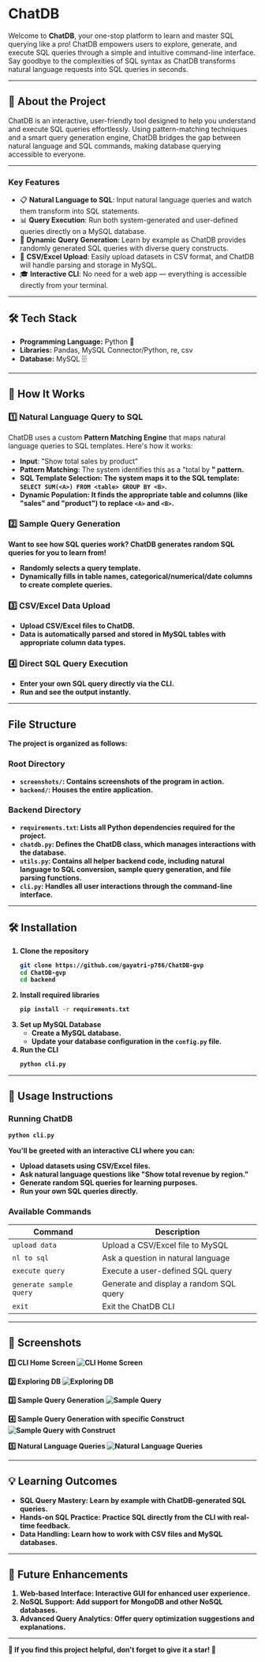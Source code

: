 # ChatDB 

Welcome to **ChatDB**, your one-stop platform to learn and master SQL querying like a pro! ChatDB empowers users to explore, generate, and execute SQL queries through a simple and intuitive command-line interface. Say goodbye to the complexities of SQL syntax as ChatDB transforms natural language requests into SQL queries in seconds.

---

## 🚀 **About the Project**
ChatDB is an interactive, user-friendly tool designed to help you understand and execute SQL queries effortlessly. Using pattern-matching techniques and a smart query generation engine, ChatDB bridges the gap between natural language and SQL commands, making database querying accessible to everyone.

---

### **Key Features**
- 📋 **Natural Language to SQL**: Input natural language queries and watch them transform into SQL statements.
- 📊 **Query Execution**: Run both system-generated and user-defined queries directly on a MySQL database.
- 🔄 **Dynamic Query Generation**: Learn by example as ChatDB provides randomly generated SQL queries with diverse query constructs.
- 📂 **CSV/Excel Upload**: Easily upload datasets in CSV format, and ChatDB will handle parsing and storage in MySQL.
- 🎓 **Interactive CLI**: No need for a web app — everything is accessible directly from your terminal.

---

## 🛠️ **Tech Stack**
- **Programming Language:** Python 🐍
- **Libraries:** Pandas, MySQL Connector/Python, re, csv
- **Database:** MySQL 🗄️

---

## 📜 **How It Works**

### **1️⃣ Natural Language Query to SQL**
ChatDB uses a custom **Pattern Matching Engine** that maps natural language queries to SQL templates. Here's how it works:
- **Input**: "Show total sales by product"
- **Pattern Matching**: The system identifies this as a "total <A> by <B>" pattern.
- **SQL Template Selection**: The system maps it to the SQL template: `SELECT SUM(<A>) FROM <table> GROUP BY <B>`.
- **Dynamic Population**: It finds the appropriate table and columns (like "sales" and "product") to replace `<A>` and `<B>`.

### **2️⃣ Sample Query Generation**
Want to see how SQL queries work? ChatDB generates random SQL queries for you to learn from!
- Randomly selects a query template.
- Dynamically fills in table names, categorical/numerical/date columns to create complete queries.

### **3️⃣ CSV/Excel Data Upload**
- Upload CSV/Excel files to ChatDB.
- Data is automatically parsed and stored in MySQL tables with appropriate column data types.

### **4️⃣ Direct SQL Query Execution**
- Enter your own SQL query directly via the CLI.
- Run and see the output instantly.

---

## File Structure

The project is organized as follows:

### Root Directory
- `screenshots/`: Contains screenshots of the program in action.
- `backend/`: Houses the entire application.

### Backend Directory
- `requirements.txt`: Lists all Python dependencies required for the project.
- `chatdb.py`: Defines the ChatDB class, which manages interactions with the database.
- `utils.py`: Contains all helper backend code, including natural language to SQL conversion, sample query generation, and file parsing functions.
- `cli.py`: Handles all user interactions through the command-line interface.

---

## 🛠️ **Installation**
1. **Clone the repository**
   ```bash
   git clone https://github.com/gayatri-p786/ChatDB-gvp
   cd ChatDB-gvp
   cd backend
   ```
2. **Install required libraries**
   ```bash
   pip install -r requirements.txt
   ```
3. **Set up MySQL Database**
   - Create a MySQL database.
   - Update your database configuration in the `config.py` file.
4. **Run the CLI**
   ```bash
   python cli.py
   ```

---

## 📘 **Usage Instructions**

### **Running ChatDB**
```bash
python cli.py
```
You'll be greeted with an interactive CLI where you can:
- **Upload datasets** using CSV/Excel files.
- **Ask natural language questions** like "Show total revenue by region."
- **Generate random SQL queries** for learning purposes.
- **Run your own SQL queries** directly.

### **Available Commands**
| **Command**                     | **Description**                            |
|---------------------------------|--------------------------------------------|
| `upload data`                   | Upload a CSV/Excel file to MySQL           |
| `nl to sql`                     | Ask a question in natural language         |
| `execute query`                 | Execute a user-defined SQL query           |
| `generate sample query`         | Generate and display a random SQL query    |
| `exit`                          | Exit the ChatDB CLI                        |

---

## 📸 **Screenshots**

**1️⃣ CLI Home Screen**
![CLI Home Screen](screenshots/start.png)

**2️⃣ Exploring DB**
![Exploring DB](screenshots/explore.png)

**3️⃣ Sample Query Generation**
![Sample Query](screenshots/sample.png)

**4️⃣ Sample Query Generation with specific Construct**
![Sample Query with Construct](screenshots/construct.png)

**5️⃣ Natural Language Queries**
![Natural Language Queries](screenshots/nl_sql.png)

---

## 💡 **Learning Outcomes**
- **SQL Query Mastery**: Learn by example with ChatDB-generated SQL queries.
- **Hands-on SQL Practice**: Practice SQL directly from the CLI with real-time feedback.
- **Data Handling**: Learn how to work with CSV files and MySQL databases.

---

## 🌟 **Future Enhancements**
1. **Web-based Interface**: Interactive GUI for enhanced user experience.
2. **NoSQL Support**: Add support for MongoDB and other NoSQL databases.
3. **Advanced Query Analytics**: Offer query optimization suggestions and explanations.

---

🌟 **If you find this project helpful, don't forget to give it a star!** 🌟
